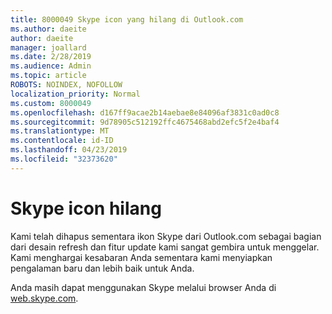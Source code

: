 ```yaml
---
title: 8000049 Skype icon yang hilang di Outlook.com
ms.author: daeite
author: daeite
manager: joallard
ms.date: 2/28/2019
ms.audience: Admin
ms.topic: article
ROBOTS: NOINDEX, NOFOLLOW
localization_priority: Normal
ms.custom: 8000049
ms.openlocfilehash: d167ff9acae2b14aebae8e84096af3831c0ad0c8
ms.sourcegitcommit: 9d78905c512192ffc4675468abd2efc5f2e4baf4
ms.translationtype: MT
ms.contentlocale: id-ID
ms.lasthandoff: 04/23/2019
ms.locfileid: "32373620"
---
```

# <a name="skype-icon-missing"></a>Skype icon hilang

Kami telah dihapus sementara ikon Skype dari Outlook.com sebagai bagian dari desain refresh dan fitur update kami sangat gembira untuk menggelar. Kami menghargai kesabaran Anda sementara kami menyiapkan pengalaman baru dan lebih baik untuk Anda.

Anda masih dapat menggunakan Skype melalui browser Anda di [web.skype.com](https://web.skype.com).